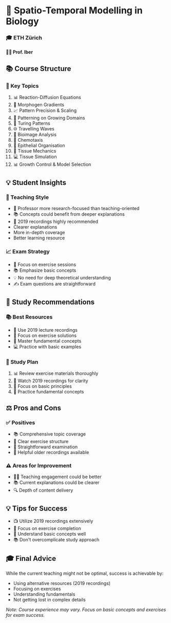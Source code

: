 # 🧬 Spatio-Temporal Modelling in Biology
### 🎓 ETH Zürich
#### 👨‍🏫 Prof. Iber 

## 📚 Course Structure

### 🎯 Key Topics
1. 📊 Reaction-Diffusion Equations
2. 🧬 Morphogen Gradients
3. 📈 Pattern Precision & Scaling
4. 🔄 Patterning on Growing Domains
5. 🌊 Turing Patterns
6. 🌐 Travelling Waves
7. 🔬 Bioimage Analysis
8. 🧪 Chemotaxis
9. 🔬 Epithelial Organisation
10. 🧬 Tissue Mechanics
11. 💻 Tissue Simulation
12. 📊 Growth Control & Model Selection

## 💡 Student Insights

### 📝 Teaching Style
- 🔬 Professor more research-focused than teaching-oriented
- 📚 Concepts could benefit from deeper explanations
- 🎥 2019 recordings highly recommended
 - Clearer explanations
 - More in-depth coverage
 - Better learning resource

### 📈 Exam Strategy
- 🎯 Focus on exercise sessions
- 📚 Emphasize basic concepts
- 💡 No need for deep theoretical understanding
- ✍️ Exam questions are straightforward

## 💭 Study Recommendations

### 📚 Best Resources
- 🎥 Use 2019 lecture recordings
- 📝 Focus on exercise solutions
- 🔑 Master fundamental concepts
- 💻 Practice with basic examples

### 🎯 Study Plan
1. 📊 Review exercise materials thoroughly
2. 🎥 Watch 2019 recordings for clarity
3. 📝 Focus on basic principles
4. 🔄 Practice fundamental concepts


## ⚖️ Pros and Cons

### ✅ Positives
- 📚 Comprehensive topic coverage
- 📝 Clear exercise structure
- 🎯 Straightforward examination
- 🎥 Helpful older recordings available

### ⚠️ Areas for Improvement
- 👩‍🏫 Teaching engagement could be better
- 📚 Current explanations could be clearer
- 🔍 Depth of content delivery

## 💡 Tips for Success
- 📺 Utilize 2019 recordings extensively
- 📝 Focus on exercise completion
- 🎯 Understand basic concepts well
- 📚 Don't overcomplicate study approach

## 🎓 Final Advice
While the current teaching might not be optimal, success is achievable by:
- Using alternative resources (2019 recordings)
- Focusing on exercises
- Understanding fundamentals
- Not getting lost in complex details

*Note: Course experience may vary. Focus on basic concepts and exercises for exam success.*
